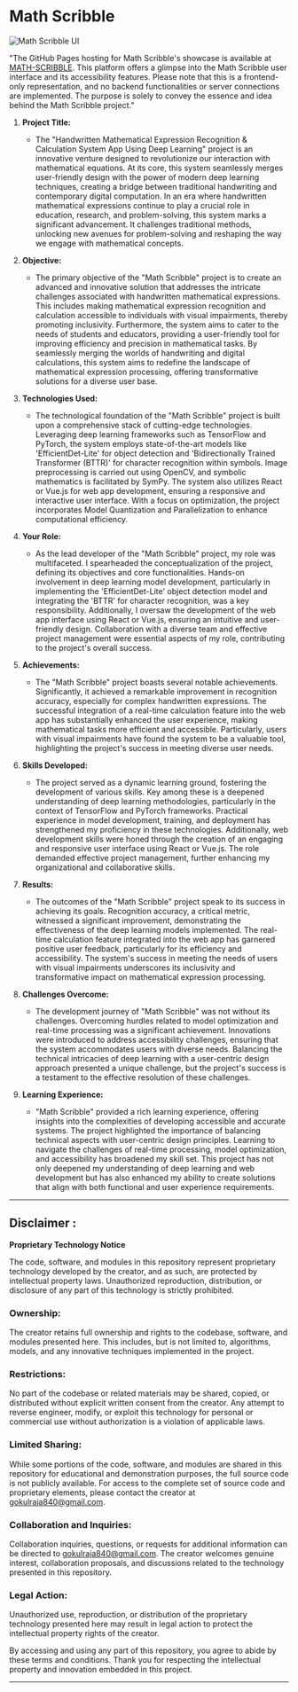 # Math Scribble

![Math Scribble UI](https://github.com/Gokul-Raja84/MATH-SCRIBBLE/assets/106546785/70f85540-591f-4fdc-a4f4-eea78812a444)

"The GitHub Pages hosting for Math Scribble's showcase is available at [MATH-SCRIBBLE](https://gokul-raja84.github.io/MATH-SCRIBBLE). This platform offers a glimpse into the Math Scribble user interface and its accessibility features. Please note that this is a frontend-only representation, and no backend functionalities or server connections are implemented. The purpose is solely to convey the essence and idea behind the Math Scribble project."

1. **Project Title:**
   - The "Handwritten Mathematical Expression Recognition & Calculation System App Using Deep Learning" project is an innovative venture designed to revolutionize our interaction with mathematical equations. At its core, this system seamlessly merges user-friendly design with the power of modern deep learning techniques, creating a bridge between traditional handwriting and contemporary digital computation. In an era where handwritten mathematical expressions continue to play a crucial role in education, research, and problem-solving, this system marks a significant advancement. It challenges traditional methods, unlocking new avenues for problem-solving and reshaping the way we engage with mathematical concepts.

2. **Objective:**
   - The primary objective of the "Math Scribble" project is to create an advanced and innovative solution that addresses the intricate challenges associated with handwritten mathematical expressions. This includes making mathematical expression recognition and calculation accessible to individuals with visual impairments, thereby promoting inclusivity. Furthermore, the system aims to cater to the needs of students and educators, providing a user-friendly tool for improving efficiency and precision in mathematical tasks. By seamlessly merging the worlds of handwriting and digital calculations, this system aims to redefine the landscape of mathematical expression processing, offering transformative solutions for a diverse user base.

3. **Technologies Used:**
   - The technological foundation of the "Math Scribble" project is built upon a comprehensive stack of cutting-edge technologies. Leveraging deep learning frameworks such as TensorFlow and PyTorch, the system employs state-of-the-art models like 'EfficientDet-Lite' for object detection and 'Bidirectionally Trained Transformer (BTTR)' for character recognition within symbols. Image preprocessing is carried out using OpenCV, and symbolic mathematics is facilitated by SymPy. The system also utilizes React or Vue.js for web app development, ensuring a responsive and interactive user interface. With a focus on optimization, the project incorporates Model Quantization and Parallelization to enhance computational efficiency.

4. **Your Role:**
   - As the lead developer of the "Math Scribble" project, my role was multifaceted. I spearheaded the conceptualization of the project, defining its objectives and core functionalities. Hands-on involvement in deep learning model development, particularly in implementing the 'EfficientDet-Lite' object detection model and integrating the 'BTTR' for character recognition, was a key responsibility. Additionally, I oversaw the development of the web app interface using React or Vue.js, ensuring an intuitive and user-friendly design. Collaboration with a diverse team and effective project management were essential aspects of my role, contributing to the project's overall success.

5. **Achievements:**
   - The "Math Scribble" project boasts several notable achievements. Significantly, it achieved a remarkable improvement in recognition accuracy, especially for complex handwritten expressions. The successful integration of a real-time calculation feature into the web app has substantially enhanced the user experience, making mathematical tasks more efficient and accessible. Particularly, users with visual impairments have found the system to be a valuable tool, highlighting the project's success in meeting diverse user needs.

6. **Skills Developed:**
   - The project served as a dynamic learning ground, fostering the development of various skills. Key among these is a deepened understanding of deep learning methodologies, particularly in the context of TensorFlow and PyTorch frameworks. Practical experience in model development, training, and deployment has strengthened my proficiency in these technologies. Additionally, web development skills were honed through the creation of an engaging and responsive user interface using React or Vue.js. The role demanded effective project management, further enhancing my organizational and collaborative skills.

7. **Results:**
   - The outcomes of the "Math Scribble" project speak to its success in achieving its goals. Recognition accuracy, a critical metric, witnessed a significant improvement, demonstrating the effectiveness of the deep learning models implemented. The real-time calculation feature integrated into the web app has garnered positive user feedback, particularly for its efficiency and accessibility. The system's success in meeting the needs of users with visual impairments underscores its inclusivity and transformative impact on mathematical expression processing.

8. **Challenges Overcome:**
   - The development journey of "Math Scribble" was not without its challenges. Overcoming hurdles related to model optimization and real-time processing was a significant achievement. Innovations were introduced to address accessibility challenges, ensuring that the system accommodates users with diverse needs. Balancing the technical intricacies of deep learning with a user-centric design approach presented a unique challenge, but the project's success is a testament to the effective resolution of these challenges.

9. **Learning Experience:**
   - "Math Scribble" provided a rich learning experience, offering insights into the complexities of developing accessible and accurate systems. The project highlighted the importance of balancing technical aspects with user-centric design principles. Learning to navigate the challenges of real-time processing, model optimization, and accessibility has broadened my skill set. This project has not only deepened my understanding of deep learning and web development but has also enhanced my ability to create solutions that align with both functional and user experience requirements.


---

## Disclaimer : 

**Proprietary Technology Notice**

The code, software, and modules in this repository represent proprietary technology developed by the creator, and as such, are protected by intellectual property laws. Unauthorized reproduction, distribution, or disclosure of any part of this technology is strictly prohibited.

### **Ownership:**
The creator retains full ownership and rights to the codebase, software, and modules presented here. This includes, but is not limited to, algorithms, models, and any innovative techniques implemented in the project.

### **Restrictions:**
No part of the codebase or related materials may be shared, copied, or distributed without explicit written consent from the creator. Any attempt to reverse engineer, modify, or exploit this technology for personal or commercial use without authorization is a violation of applicable laws.

### **Limited Sharing:**
While some portions of the code, software, and modules are shared in this repository for educational and demonstration purposes, the full source code is not publicly available. For access to the complete set of source code and proprietary elements, please contact the creator at [gokulraja840@gmail.com](mailto:gokulraja840@gmail.com).

### **Collaboration and Inquiries:**
Collaboration inquiries, questions, or requests for additional information can be directed to [gokulraja840@gmail.com](mailto:gokulraja840@gmail.com). The creator welcomes genuine interest, collaboration proposals, and discussions related to the technology presented in this repository.

### **Legal Action:**
Unauthorized use, reproduction, or distribution of the proprietary technology presented here may result in legal action to protect the intellectual property rights of the creator.

By accessing and using any part of this repository, you agree to abide by these terms and conditions. Thank you for respecting the intellectual property and innovation embedded in this project.

--- 
